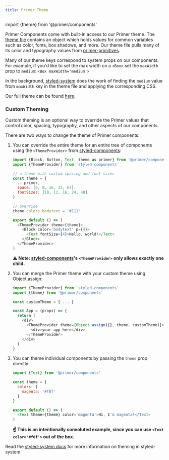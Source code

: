 ```yaml
---
title: Primer Theme
---
```


import {theme} from '@primer/components'

Primer Components come with built-in access to our Primer theme. The [theme file](https://github.com/primer/components/blob/master/src/theme.js) contains an object which holds values for common variables such as color, fonts, box shadows, and more. Our theme file pulls many of its color and typography values from [primer-primitives](https://github.com/primer/primer-primitives).

Many of our theme keys correspond to system props on our components. For example, if you'd like to set the max width on a `<Box>` set the `maxWidth` prop to `medium`: `<Box maxWidth='medium'>`

In the background, [styled-system](https://github.com/styled-system/styled-system) does the work of finding the `medium` value from `maxWidth` key in the theme file and applying the corresponding CSS.

Our full theme can be found [here](https://github.com/primer/components/blob/master/src/theme.js).

### Custom Theming

Custom theming is an optional way to override the Primer values that control color, spacing, typography, and other aspects of our components.

There are two ways to change the theme of Primer components:

1. You can override the entire theme for an entire tree of components using the `<ThemeProvider>` from [styled-components]:

    ```javascript
    import {Block, Button, Text, theme as primer} from '@primer/components'
    import {ThemeProvider} from 'styled-components'

    // a theme with custom spacing and font sizes
    const theme = {
      ...primer,
      space: [0, 8, 16, 32, 64],
      fontSizes: [10, 12, 16, 24, 48]
    }

    // override
    theme.colors.bodytext = '#111'

    export default () => (
      <ThemeProvider theme={theme}>
        <Block color='bodytext' p={4}>
          <Text fontSize={4}>Hello, world!</Text>
        </Block>
      </ThemeProvider>
    )
    ```

    **⚠️ Note: [styled-components]'s `<ThemeProvider>` only allows exactly one child.**

2. You can merge the Primer theme with your custom theme using Object.assign:

    ```javascript
    import {ThemeProvider} from `styled-components`
    import {theme} from '@primer/components'

    const customTheme = { ... }

    const App = (props) => {
      return (
        <div>
          <ThemeProvider theme={Object.assign({}, theme, customTheme)}> // matching keys in customTheme will override keys in the Primer theme
            <div>your app here</div>
          </ThemeProvider>
        </div>
      )
    }
    ```

3. You can theme individual components by passing the `theme` prop directly:

    ```javascript
    import {Text} from '@primer/components'

    const theme = {
      colors: {
        magenta: '#f0f'
      }
    }

    export default () => (
      <Text theme={theme} color='magenta'>Hi, I'm magenta!</Text>
    )
    ```

    **☝️ This is an intentionally convoluted example, since you can use `<Text color='#f0f'>` out of the box.**

Read the [styled-system docs](https://styled-system.com/#theming) for more information on theming in styled-system.

[styled-components]: https://styled-components.com/
